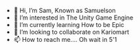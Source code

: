 - 👋 Hi, I’m Sam, Known as Samuelson
- 👀 I’m interested in The Unity Game Engine
- 🌱 I’m currently learning How to be Epic
- 💞️ I’m looking to collaborate on Kariomart
- 📫 How to reach me.... Oh wait in 5'1
